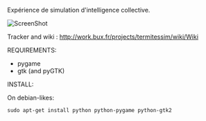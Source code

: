 Expérience de simulation d'intelligence collective.

![ScreenShot](https://raw.github.com/buxx/simtermites/master/doc/simtermites.gif)

Tracker and wiki : http://work.bux.fr/projects/termitessim/wiki/Wiki

REQUIREMENTS:
 
  * pygame
  * gtk (and pyGTK)

INSTALL:

On debian-likes:

```
sudo apt-get install python python-pygame python-gtk2
```
